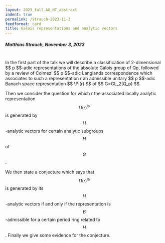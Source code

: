 ```yaml
---
layout: 2023_fall_AG_NT_abstract
indent: true
permalink: /Strauch-2023-11-3
feedformat: card
title: Galois representations and analytic vectors
---
```


##### Matthias Strauch, November 3, 2023
<br>
In the first part of the talk we will describe a classification of 2-dimensional $$ p $$-adic representations of the absolute Galois group of Qp, followed by a review of Colmez’ $$ p $$-adic Langlands correspondence which associates to such a representation r an admissible unitary $$ p $$-adic Banach space representation $$  \Pi(r) $$ of $$ G=GL_2(Q_p) $$.

Then we consider the question for which r the associated locally analytic representation $$ \Pi(r)^\text{la} $$ is generated by $$ H $$-analytic vectors for certain analytic subgroups $$ H $$ of $$ G $$. 

We then state a conjecture which says that $$ \Pi(r)^\text{la}$$ is generated by its $$ H $$-analytic vectors if and only if the representation is $$ B $$-admissible for a certain period ring related to $$ H $$. Finally we give some evidence for the conjecture.